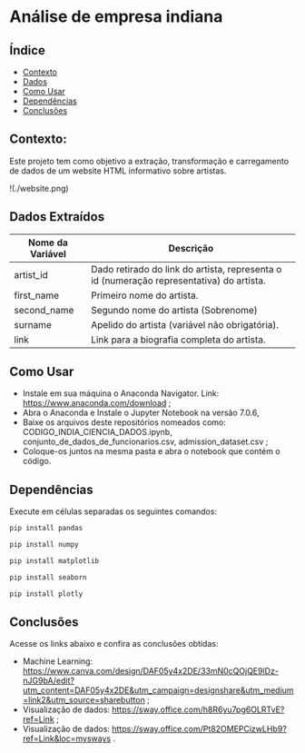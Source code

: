 # Análise de empresa indiana

## Índice
- [Contexto](#contexto)
- [Dados](#dados)
- [Como Usar](#como-usar)
- [Dependências](#dependências)
- [Conclusões](#conclusões)

## Contexto:
Este projeto tem como objetivo a extração, transformação e carregamento de dados de um website HTML informativo sobre artistas.

!(./website.png)


## Dados Extraídos

| Nome da Variável            | Descrição                                                       |
|-----------------------------|-----------------------------------------------------------------|
| artist_id                   | Dado retirado do link do artista, representa o id (numeração representativa) do artista. |
| first_name                | Primeiro nome do artista. |
| second_name                        | Segundo nome do artista (Sobrenome) |
| surname                | Apelido do artista (variável não obrigatória). |
| link                         | Link para a biografia completa do artista. |


## Como Usar

* Instale em sua máquina o Anaconda Navigator. Link: https://www.anaconda.com/download ;
* Abra o Anaconda e Instale o Jupyter Notebook na versão 7.0.6,
* Baixe os arquivos deste repositórios nomeados como: CODIGO_INDIA_CIENCIA_DADOS.ipynb, conjunto_de_dados_de_funcionarios.csv, admission_dataset.csv ;
* Coloque-os juntos na mesma pasta e abra o notebook que contém o código.

## Dependências
Execute em células separadas os seguintes comandos:

```bash
pip install pandas
```
```bash
pip install numpy
```
```bash
pip install matplotlib
```
```bash
pip install seaborn
```
```bash
pip install plotly
```

## Conclusões
Acesse os links abaixo e confira as conclusões obtidas:

* Machine Learning: https://www.canva.com/design/DAF05y4x2DE/33mN0cQOjQE9lDz-nJG9bA/edit?utm_content=DAF05y4x2DE&utm_campaign=designshare&utm_medium=link2&utm_source=sharebutton ;
* Visualização de dados: https://sway.office.com/h8R6yu7pg6OLRTvE?ref=Link ;
* Visualização de dados: https://sway.office.com/Pt82OMEPCizwLHb9?ref=Link&loc=mysways .

